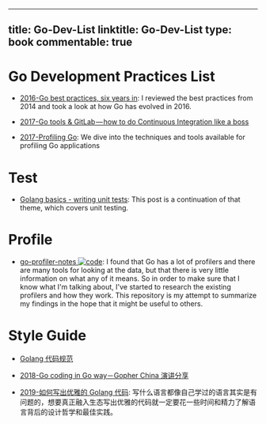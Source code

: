 
---
title: Go-Dev-List
linktitle: Go-Dev-List
type: book
commentable: true
---

# Go Development Practices List

- [2016-Go best practices, six years in](https://peter.bourgon.org/go-best-practices-2016/#development-environment): I reviewed the best practices from 2014 and took a look at how Go has evolved in 2016.

- [2017-Go tools & GitLab — how to do Continuous Integration like a boss](https://parg.co/U5Z)

- [2017-Profiling Go](http://www.integralist.co.uk/posts/profiling-go/): We dive into the techniques and tools available for profiling Go applications

# Test

- [Golang basics - writing unit tests](https://blog.alexellis.io/golang-writing-unit-tests/): This post is a continuation of that theme, which covers unit testing.

# Profile

- [go-profiler-notes ![code](https://ng-tech.icu/assets/code.svg)](https://github.com/DataDog/go-profiler-notes): I found that Go has a lot of profilers and there are many tools for looking at the data, but that there is very little information on what any of it means. So in order to make sure that I know what I'm talking about, I've started to research the existing profilers and how they work. This repository is my attempt to summarize my findings in the hope that it might be useful to others.

# Style Guide

- [Golang 代码规范](https://sheepbao.github.io/post/golang_code_specification/)

- [2018-Go coding in Go way－Gopher China 演讲分享](http://mp.weixin.qq.com/s/MVxleQ7HufBo46eKFzygKA)

- [2019-如何写出优雅的 Golang 代码](https://draveness.me/golang-101): 写什么语言都像自己学过的语言其实是有问题的，想要真正融入生态写出优雅的代码就一定要花一些时间和精力了解语言背后的设计哲学和最佳实践。

    
